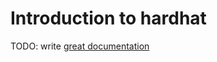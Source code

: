 # Introduction to hardhat

TODO: write [great documentation](http://jacobian.org/writing/great-documentation/what-to-write/)
